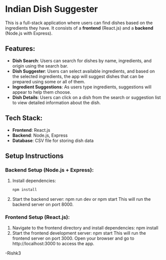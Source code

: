 # Indian Dish Suggester

This is a full-stack application where users can find dishes based on the ingredients they have. It consists of a **frontend** (React.js) and a **backend** (Node.js with Express).

## Features:

- **Dish Search**: Users can search for dishes by name, ingredients, and origin using the search bar.
- **Dish Suggester**: Users can select available ingredients, and based on the selected ingredients, the app will suggest dishes that can be prepared using some or all of them.
- **Ingredient Suggestions**: As users type ingredients, suggestions will appear to help them choose.
- **Dish Details**: Users can click on a dish from the search or suggestion list to view detailed information about the dish.

## Tech Stack:

- **Frontend**: React.js
- **Backend**: Node.js, Express
- **Database**: CSV file for storing dish data

## Setup Instructions

### Backend Setup (Node.js + Express):

1. Install dependencies:
   ```bash
   npm install
   ```
2. Start the backend server:
   npm run dev
   or
   npm start
   This will run the backend server on port 8000.

### Frontend Setup (React.js):

1. Navigate to the frontend directory and install dependencies:
   npm install
2. Start the frontend development server:
   npm start
   This will run the frontend server on port 3000. Open your browser and go to http://localhost:3000 to access the app.

-Rishk3
